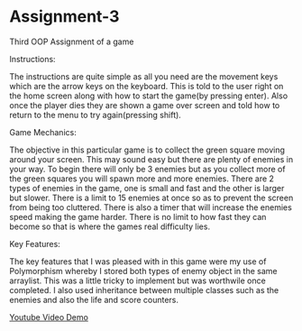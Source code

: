 # Assignment-3
Third OOP Assignment of a game

Instructions:

The instructions are quite simple as all you need are the movement keys which are the arrow keys on the keyboard.
This is told to the user right on the home screen along with how to start the game(by pressing enter). Also once the
player dies they are shown a game over screen and told how to return to the menu to try again(pressing shift).

Game Mechanics:

The objective in this particular game is to collect the green square moving around your screen. This may sound easy but
there are plenty of enemies in your way. To begin there will only be 3 enemies but as you collect more of the green squares
you will spawn more and more enemies. There are 2 types of enemies in the game, one is small and fast and the other is larger
but slower. There is a limit to 15 enemies at once so as to prevent the screen from being too cluttered. There is also a timer
 that will increase the enemies speed making the game harder. There is no limit to how fast they can become so that is where 
 the games real difficulty lies.

Key Features:

The key features that I was pleased with in this game were my use of Polymorphism whereby I stored both types of enemy object
in the same arraylist. This was a little tricky to implement but was worthwile once completed. I also used inheritance between
multiple classes such as the enemies and also the life and score counters.


[Youtube Video Demo](https://www.youtube.com/watch?v=ANzHqROFFt4)
